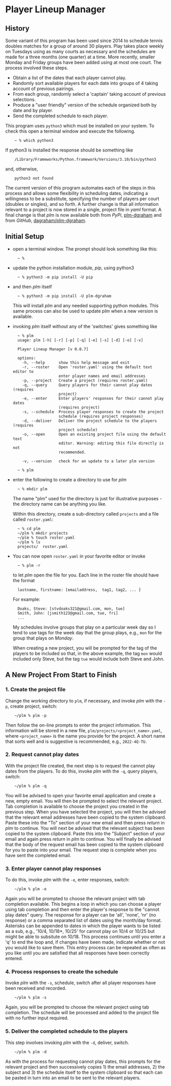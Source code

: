 # Player Lineup Manager

## History

Some variant of this program has been used since 2014 to schedule tennis doubles matches for a group of around 30 players. Play takes place weekly on Tuesdays using as many courts as necessary and the schedules are made for a three months (one quarter) at a time. More recently, smaller Monday and Friday groups have been added using at most one court. The process involved these steps.

- Obtain a list of the dates that each player cannot play.
- Randomly sort available players for each date into groups of 4 taking account of previous pairings.
- From each group, randomly select a 'captain' taking account of previous selections.
- Produce a "user friendly" version of the schedule organized both by date and by player.
- Send the completed schedule to each player.


This program uses `python3` which must be installed on your system. To check this open a terminal window and execute the following.

		~ % which python3

If python3 is installed the response should be something like

		/Library/Frameworks/Python.framework/Versions/3.10/bin/python3

and, otherwise,

		python3 not found

The current version of this program automates each of the steps in this process and allows some flexibility in scheduling dates, indicating a willingness to be a substitute, specifying the number of players per court (doubles or singles), and so forth. A further change is that all information relevant to a project is now stored in a single, project file in *yaml* format. A final change is that *plm* is now available both from *PyPi*, [plm-dgraham](https://pypi.org/project/plm-dgraham/) and from *GitHub*, [dagraham/plm-dgraham](https://github.com/dagraham/plm-dgraham).

## Initial Setup

- open a terminal window. The prompt should look something like this:

        ~ %

- update the python installation module, *pip*, using python3

        ~ % python3 -m pip install -U pip

- and then *plm* itself

        ~ % python3 -m pip install -U plm-dgraham

    This will install *plm* and any needed supporting python modules. This same process can also be used to update *plm* when a new version is available.

- invoking *plm* itself without any of the 'switches' gives something like

        ~ % plm
        usage: plm [-h] [-r] [-p] [-q] [-e] [-s] [-d] [-o] [-v]

        Player Lineup Manager [v 0.0.7]

        options:
          -h, --help      show this help message and exit
          -r, --roster    Open 'roster.yaml' using the default text editor to
                          enter player names and email addresses
          -p, --project   Create a project (requires roster.yaml)
          -q, --query     Query players for their cannot play dates (requires
                          project)
          -e, --enter     Enter players' responses for their cannot play dates
                          (requires project)
          -s, --schedule  Process player responses to create the project
                          schedule (requires project responses)
          -d, --deliver   Deliver the project schedule to the players (requires
                          project schedule)
          -o, --open      Open an existing project file using the default text
						  editor. Warning: editing this file directly is not
						  recommended.

          -v, --version   check for an update to a later plm version

        ~ % plm

- enter the following to create a directory to use for *plm*

        ~ % mkdir plm

    The name "plm" used for the directory is just for illustrative purposes - the directory name can be anything you like.

    Within this directory, create a sub-directory called `projects` and a file called `roster.yaml`:

        ~ % cd plm
        ~/plm % mkdir projects
        ~/plm % touch roster.yaml
        ~/plm % ls
        projects/  roster.yaml

- You can now open `roster.yaml` in your favorite editor or invoke

        ~ % plm -r

    to let *plm* open the file for you. Each line in the roster file should have the format

        lastname, firstname: [emailaddress,  tag1, tag2, ... ]

    For example:

        Doaks, Steve: [stvdoaks321@gmail.com, mon, tue]
        Smith, John: [jsmith123@gmail.com, tue, fri]
        ...

    My schedules involve groups that play on a particular week day so I tend to use tags for the week day that the group plays, e.g., `mon` for the group that plays on *Monday*.

    When creating a new project, you will be prompted for the tag of the players to be included so that, in the above example, the tag `mon` would included only Steve, but the tag `tue` would include both Steve and John.


## A New Project From Start to Finish

### 1. Create the project file

Change the working directory to `plm`, if necessary, and invoke *plm* with the `-p`, create project, switch:

        ~/plm % plm -p

Then follow the on-line prompts to enter the project information. This information will be stored in a new file, `plm/projects/<project_name>.yaml`, where `<project_name>` is the name you provide for the project. A short name that sorts well and is suggestive is recommended, e.g., `2022-4Q-TU`.

### 2. Request cannot play dates

With the project file created, the next step is to request the cannot play dates from the players. To do this, invoke *plm* with the `-q`, query players, switch:

        ~/plm % plm -q

You will be advised to open your favorite email application and create a new, empty email. You will then be prompted to select the relevant project. Tab completion is available to choose the project you created in the previous step. When you have selected the project, you will then be advised that the relevant email addresses have been copied to the system clipboard. Paste these into the "To" section of your new email and then press *return* in *plm* to continue. You will next be advised that the relevant subject has been copied to the system clipboard. Paste this into the "Subject" section of your email and again press *return* in *plm* to continue. You will finally be advised that the body of the request email has been copied to the system clipboard for you to paste into your email. The request step is complete when you have sent the completed email.


### 3. Enter player cannot play responses

To do this, invoke *plm* with the `-e`, enter responses, switch:

        ~/plm % plm -e

Again you will be prompted to choose the relevant project with tab completion available. This begins a loop in which you can choose a player using tab completion and then enter the player's response to the "cannot play dates" query. The response for a player can be 'all', 'none', 'nr' (no response) or a comma separated list of dates using the month/day format. Asterisks can be appended to dates in which the player wants to be listed as a sub, e.g., '10/4, 10/18*, 10/25' for cannot play on 10/4 or 10/25 but might be able to subsitute on 10/18. This process continues until you enter a 'q' to end the loop and, if changes have been made, indicate whether or not you would like to save them. This entry process can be repeated as often as you like until you are satisfied that all responses have been correctly entered.


### 4. Process responses to create the schedule

Invoke *plm* with the `-s`, schedule, switch after all player responses have been received and recorded.

        ~/plm % plm -s

Again, you will be prompted to choose the relevant project using tab completion. The schedule will be processed and added to the project file with no further input required.


### 5. Deliver the completed schedule to the players

This step involves invoking *plm* with the `-d`, deliver, switch.

        ~/plm % plm -d

As with the process for requesting cannot play dates, this prompts for the relevant project and then successively copies 1) the email addresses, 2) the subject and 3) the schedule itself to the system clipboard so that each can be pasted in turn into an email to be sent to the relevant players.
